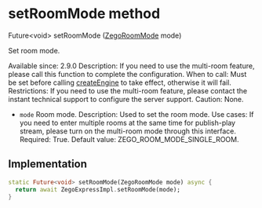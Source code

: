 


# setRoomMode method








Future&lt;void> setRoomMode
([ZegoRoomMode](../../zego_uikit_prebuilt_live_audio_room/ZegoRoomMode.md) mode)





<p>Set room mode.</p>
<p>Available since: 2.9.0
Description: If you need to use the multi-room feature, please call this function to complete the configuration.
When to call: Must be set before calling <a class="deprecated" href="../../zego_uikit_prebuilt_live_audio_room/ZegoExpressEngine/createEngine.md">createEngine</a> to take effect, otherwise it will fail.
Restrictions: If you need to use the multi-room feature, please contact the instant technical support to configure the server support.
Caution: None.</p>
<ul>
<li><code>mode</code> Room mode. Description: Used to set the room mode. Use cases: If you need to enter multiple rooms at the same time for publish-play stream, please turn on the multi-room mode through this interface. Required: True. Default value: ZEGO_ROOM_MODE_SINGLE_ROOM.</li>
</ul>



## Implementation

```dart
static Future<void> setRoomMode(ZegoRoomMode mode) async {
  return await ZegoExpressImpl.setRoomMode(mode);
}
```







